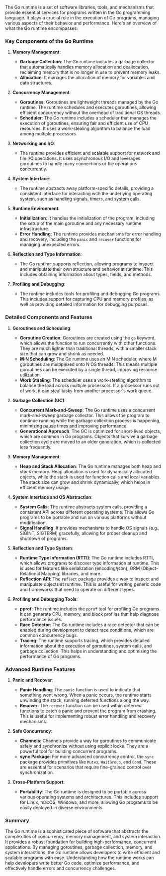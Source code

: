 The Go runtime is a set of software libraries, tools, and mechanisms that provide essential services for programs written in the Go programming language. It plays a crucial role in the execution of Go programs, managing various aspects of their behavior and performance. Here's an overview of what the Go runtime encompasses:

### Key Components of the Go Runtime

1. **Memory Management**:
   - **Garbage Collection**: The Go runtime includes a garbage collector that automatically handles memory allocation and deallocation, reclaiming memory that is no longer in use to prevent memory leaks.
   - **Allocation**: It manages the allocation of memory for variables and data structures.

2. **Concurrency Management**:
   - **Goroutines**: Goroutines are lightweight threads managed by the Go runtime. The runtime schedules and executes goroutines, allowing efficient concurrency without the overhead of traditional OS threads.
   - **Scheduler**: The Go runtime includes a scheduler that manages the execution of goroutines, ensuring fair and efficient use of CPU resources. It uses a work-stealing algorithm to balance the load among multiple processors.

3. **Networking and I/O**:
   - The runtime provides efficient and scalable support for network and file I/O operations. It uses asynchronous I/O and leverages goroutines to handle many connections or file operations concurrently.

4. **System Interface**:
   - The runtime abstracts away platform-specific details, providing a consistent interface for interacting with the underlying operating system, such as handling signals, timers, and system calls.

5. **Runtime Environment**:
   - **Initialization**: It handles the initialization of the program, including the setup of the main goroutine and any necessary runtime infrastructure.
   - **Error Handling**: The runtime provides mechanisms for error handling and recovery, including the `panic` and `recover` functions for managing unexpected errors.

6. **Reflection and Type Information**:
   - The Go runtime supports reflection, allowing programs to inspect and manipulate their own structure and behavior at runtime. This includes obtaining information about types, fields, and methods.

7. **Profiling and Debugging**:
   - The runtime includes tools for profiling and debugging Go programs. This includes support for capturing CPU and memory profiles, as well as providing detailed information for debugging purposes.


### Detailed Components and Features

1. **Goroutines and Scheduling**:
   - **Goroutine Creation**: Goroutines are created using the `go` keyword, which allows the function to run concurrently with other functions. They are much lighter than traditional threads, with a smaller stack size that can grow and shrink as needed.
   - **M:N Scheduling**: The Go runtime uses an M:N scheduler, where M goroutines are multiplexed onto N OS threads. This means multiple goroutines can be executed by a single thread, improving resource utilization.
   - **Work Stealing**: The scheduler uses a work-stealing algorithm to balance the load across multiple processors. If a processor runs out of work, it can steal tasks from another processor's work queue.

2. **Garbage Collection (GC)**:
   - **Concurrent Mark-and-Sweep**: The Go runtime uses a concurrent mark-and-sweep garbage collector. This allows the program to continue running while the garbage collection process is happening, minimizing pause times and improving performance.
   - **Generational Approach**: The GC is optimized for short-lived objects, which are common in Go programs. Objects that survive a garbage collection cycle are moved to an older generation, which is collected less frequently.

3. **Memory Management**:
   - **Heap and Stack Allocation**: The Go runtime manages both heap and stack memory. Heap allocation is used for dynamically allocated objects, while the stack is used for function calls and local variables. The stack size can grow and shrink dynamically, which helps in efficient memory usage.

4. **System Interface and OS Abstraction**:
   - **System Calls**: The runtime abstracts system calls, providing a consistent API across different operating systems. This allows Go programs to be portable and run on various platforms without modification.
   - **Signal Handling**: It provides mechanisms to handle OS signals (e.g., SIGINT, SIGTERM) gracefully, allowing for proper cleanup and shutdown of programs.

5. **Reflection and Type System**:
   - **Runtime Type Information (RTTI)**: The Go runtime includes RTTI, which allows programs to discover type information at runtime. This is used for features like serialization (encoding/json), ORM (Object-Relational Mapping) libraries, and more.
   - **Reflection API**: The `reflect` package provides a way to inspect and manipulate objects at runtime. This is useful for writing generic code and frameworks that need to operate on different types.

6. **Profiling and Debugging Tools**:
   - **pprof**: The runtime includes the `pprof` tool for profiling Go programs. It can generate CPU, memory, and block profiles that help diagnose performance issues.
   - **Race Detector**: The Go runtime includes a race detector that can be enabled during development to detect race conditions, which are common concurrency bugs.
   - **Tracing**: The runtime supports tracing, which provides detailed information about the execution of goroutines, system calls, and garbage collection. This helps in understanding and optimizing the performance of Go programs.

### Advanced Runtime Features

1. **Panic and Recover**:
   - **Panic Handling**: The `panic` function is used to indicate that something went wrong. When a panic occurs, the runtime starts unwinding the stack, running deferred functions along the way.
   - **Recover**: The `recover` function can be used within deferred functions to catch a panic and prevent the program from crashing. This is useful for implementing robust error handling and recovery mechanisms.

2. **Safe Concurrency**:
   - **Channels**: Channels provide a way for goroutines to communicate safely and synchronize without using explicit locks. They are a powerful tool for building concurrent programs.
   - **sync Package**: For more advanced concurrency control, the `sync` package provides primitives like `Mutex`, `WaitGroup`, and `Cond`. These are essential for scenarios that require fine-grained control over synchronization.

3. **Cross-Platform Support**:
   - **Portability**: The Go runtime is designed to be portable across various operating systems and architectures. This includes support for Linux, macOS, Windows, and more, allowing Go programs to be easily deployed in diverse environments.

### Summary

The Go runtime is a sophisticated piece of software that abstracts the complexities of concurrency, memory management, and system interaction. It provides a robust foundation for building high-performance, concurrent applications. By managing goroutines, garbage collection, memory, and system interactions, the Go runtime allows developers to write efficient and scalable programs with ease. Understanding how the runtime works can help developers write better Go code, optimize performance, and effectively handle errors and concurrency challenges.